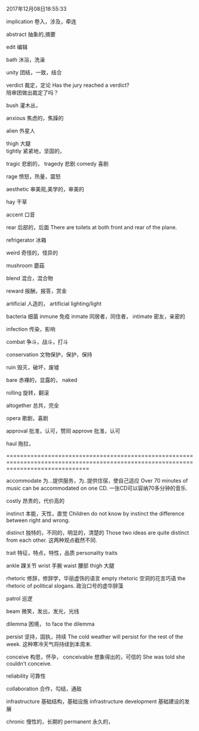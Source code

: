 2017年12月08日18:55:33

implication				卷入，涉及，牵连

abstract				抽象的,摘要

edit					编辑

bath					沐浴，洗澡

unity					团结，一致，结合




verdict					裁定，定论
Has the jury reached a verdict?	 
陪审团做出裁定了吗？

bush					灌木丛，

anxious					焦虑的，焦躁的


alien					外星人

thigh					大腿				
tightly					紧紧地，坚固的，

tragic					悲剧的，
tragedy					悲剧
comedy					喜剧

rage					愤怒，热量，震怒

aesthetic				审美观,美学的，审美的

hay						干草

accent					口音


rear					后部的，后面
There are toilets at both front and rear of the plane.

refrigerator			冰箱


weird					奇怪的，怪异的


mushroom				蘑菇

blend					混合，混合物

reward					报酬，报答，赏金


artificial				人造的，
artificial lighting/light

bacteria				细菌
inmune					免疫
inmate 					同居者，同住者，
intimate				密友，亲密的

infection				传染，影响

combat					争斗，战斗，打斗

conservation			文物保护，保护，保持


ruin					毁灭，破坏，废墟


bare 					赤裸的，显露的，
naked

rolling					旋转，翻滚

altogether				总共，完全

opera					歌剧，喜剧

approval				批准，认可，赞同
approve					批准，认可

haul					拖拉，




====================================================================================================================================

accommodate				为...提供服务，为..提供住宿，使自己适应
Over 70 minutes of music can be accommodated on one CD.
一张CD可以容纳70多分钟的音乐.

costly					昂贵的，代价高的


instinct				本能，天性，直觉
Children do not know by instinct the difference between right and wrong.

distinct				独特的，不同的，明显的，清楚的
Those two ideas are quite distinct from each other.
这两种观点截然不同.

trait					特征，特点，特性，品质
personality traits


ankle					踝关节
wrist					手腕
waist					腰部
thigh					大腿


rhetoric				修辞，修辞学，华丽虚饰的语言
empty	rhetoric	空洞的花言巧语
the rhetoric of political slogans.  政治口号的虚华辞藻

patrol					巡逻


beam					微笑，发出，发光，光线


dilemma					困境，
to face the dilemma


persist					坚持，固执，持续
The cold weather will persist for the rest of the week.
这种寒冷天气将持续到本周末.


conceive				构思，怀孕，
conceivable				想象得出的，可信的
She was told she couldn't conceive.


reliability				可靠性


collaboration			合作，勾结，通敌

infrastructure			基础结构，基础设施
infrastructure development
基础建设的发展

chronic					慢性的，长期的
permanent				永久的，













